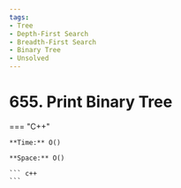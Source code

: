 ```yaml
---
tags:
- Tree
- Depth-First Search
- Breadth-First Search
- Binary Tree
- Unsolved
---
```



# 655. Print Binary Tree

=== "C++"

    **Time:** O()

    **Space:** O()

    ``` c++
    ```